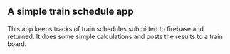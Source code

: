 ## A simple train schedule app

This app keeps tracks of train schedules submitted to firebase and returned. It does some simple calculations and posts the results to a train board.